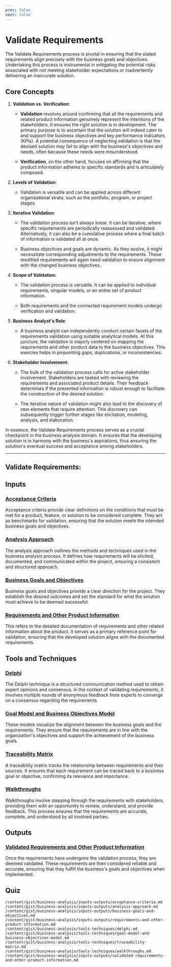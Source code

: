 ```yaml
---
prev: false
next: false
---
```


# Validate Requirements

The Validate Requirements process is pivotal in ensuring that the stated requirements align precisely with the business goals and objectives. Undertaking this process is instrumental in mitigating the potential risks associated with not meeting stakeholder expectations or inadvertently delivering an inaccurate solution.

## Core Concepts

1. **Validation vs. Verification**:

   - **Validation** revolves around confirming that all the requirements and related product information genuinely represent the intentions of the stakeholders. It ensures the right solution is in development. The primary purpose is to ascertain that the solution will indeed cater to and support the business objectives and key performance indicators (KPIs). A potential consequence of neglecting validation is that the devised solution may fail to align with the business's objectives and needs, often because these needs were misunderstood.

   - **Verification**, on the other hand, focuses on affirming that the product information adheres to specific standards and is articulately composed.

2. **Levels of Validation**:

   - Validation is versatile and can be applied across different organizational strata, such as the portfolio, program, or project stages.

3. **Iterative Validation**:

   - The validation process isn't always linear. It can be iterative, where specific requirements are periodically reassessed and validated. Alternatively, it can also be a cumulative process where a final batch of information is validated all at once.

   - Business objectives and goals are dynamic. As they evolve, it might necessitate corresponding adjustments to the requirements. These modified requirements will again need validation to ensure alignment with the changed business objectives.

4. **Scope of Validation**:

   - The validation process is versatile. It can be applied to individual requirements, singular models, or an entire set of product information.

   - Both requirements and the connected requirement models undergo verification and validation.

5. **Business Analyst's Role**:

   - A business analyst can independently conduct certain facets of the requirements validation using suitable analytical models. At this juncture, the validation is majorly centered on mapping the requirements and other product data to the business objectives. This exercise helps in pinpointing gaps, duplications, or inconsistencies.

6. **Stakeholder Involvement**:

   - The bulk of the validation process calls for active stakeholder involvement. Stakeholders are tasked with reviewing the requirements and associated product details. Their feedback determines if the presented information is robust enough to facilitate the construction of the desired solution.

   - The iterative nature of validation might also lead to the discovery of new elements that require attention. This discovery can subsequently trigger further stages like elicitation, modeling, analysis, and elaboration.

In essence, the Validate Requirements process serves as a crucial checkpoint in the business analysis domain. It ensures that the developing solution is in harmony with the business's aspirations, thus ensuring the solution's eventual success and acceptance among stakeholders.

---

## Validate Requirements:

## Inputs

### [Acceptance Criteria](/content/gist/business-analysis/inputs-outputs/acceptance-criteria.md)

Acceptance criteria provide clear definitions on the conditions that must be met for a product, feature, or solution to be considered complete. They act as benchmarks for validation, ensuring that the solution meets the intended business goals and objectives.

### [Analysis Approach](/content/gist/business-analysis/inputs-outputs/analysis-approach.md)

The analysis approach outlines the methods and techniques used in the business analysis process. It defines how requirements will be elicited, documented, and communicated within the project, ensuring a consistent and structured approach.

### [Business Goals and Objectives](/content/gist/business-analysis/inputs-outputs/business-goals-and-objectives.md)

Business goals and objectives provide a clear direction for the project. They establish the desired outcomes and set the standard for what the solution must achieve to be deemed successful.

### [Requirements and Other Product Information](/content/gist/business-analysis/inputs-outputs/requirements-and-other-product-information.md)

This refers to the detailed documentation of requirements and other related information about the product. It serves as a primary reference point for validation, ensuring that the developed solution aligns with the documented requirements.

## Tools and Techniques

### [Delphi](/content/gist/business-analysis/tools-techniques/delphi.md)

The Delphi technique is a structured communication method used to obtain expert opinions and consensus. In the context of validating requirements, it involves multiple rounds of anonymous feedback from experts to converge on a consensus regarding the requirements.

### [Goal Model and Business Objectives Model](/content/gist/business-analysis/tools-techniques/goal-model-and-business-objectives-model.md)

These models visualize the alignment between the business goals and the requirements. They ensure that the requirements are in line with the organization's objectives and support the achievement of the business goals.

### [Traceability Matrix](/content/gist/business-analysis/tools-techniques/traceability-matrix.md)

A traceability matrix tracks the relationship between requirements and their sources. It ensures that each requirement can be traced back to a business goal or objective, confirming its relevance and importance.

### [Walkthroughs](/content/gist/business-analysis/tools-techniques/walkthroughs.md)

Walkthroughs involve stepping through the requirements with stakeholders, providing them with an opportunity to review, understand, and provide feedback. This process ensures that the requirements are accurate, complete, and understood by all involved parties.

## Outputs

### [Validated Requirements and Other Product Information](/content/gist/business-analysis/inputs-outputs/validated-requirements-and-other-product-information.md)

Once the requirements have undergone the validation process, they are deemed validated. These requirements are then considered reliable and accurate, ensuring that they fulfill the business's goals and objectives when implemented.

## Quiz

```quiz
/content/gist/business-analysis/inputs-outputs/acceptance-criteria.md
/content/gist/business-analysis/inputs-outputs/analysis-approach.md
/content/gist/business-analysis/inputs-outputs/business-goals-and-objectives.md
/content/gist/business-analysis/inputs-outputs/requirements-and-other-product-information.md
/content/gist/business-analysis/tools-techniques/delphi.md
/content/gist/business-analysis/tools-techniques/goal-model-and-business-objectives-model.md
/content/gist/business-analysis/tools-techniques/traceability-matrix.md
/content/gist/business-analysis/tools-techniques/walkthroughs.md
/content/gist/business-analysis/inputs-outputs/validated-requirements-and-other-product-information.md
```
